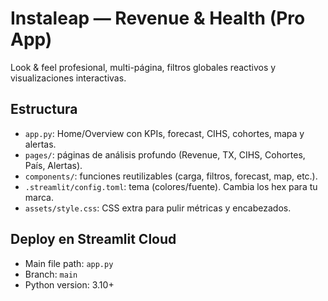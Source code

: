# Instaleap — Revenue & Health (Pro App)
Look & feel profesional, multi-página, filtros globales reactivos y visualizaciones interactivas.

## Estructura
- `app.py`: Home/Overview con KPIs, forecast, CIHS, cohortes, mapa y alertas.
- `pages/`: páginas de análisis profundo (Revenue, TX, CIHS, Cohortes, País, Alertas).
- `components/`: funciones reutilizables (carga, filtros, forecast, map, etc.).
- `.streamlit/config.toml`: tema (colores/fuente). Cambia los hex para tu marca.
- `assets/style.css`: CSS extra para pulir métricas y encabezados.

## Deploy en Streamlit Cloud
- Main file path: `app.py`
- Branch: `main`
- Python version: 3.10+

